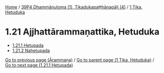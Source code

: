 
[Home](/) / [39P4 Dhammānuloma (1), Tikadukapaṭṭhānapāḷi (4)](../../39P4.md) / [1 Tika, Hetuduka](../1.md)

# 1.21 Ajjhattārammaṇattika, Hetuduka

* [1.21.1 Hetupada](1.21/1.21.1.md)
* [1.21.2 Nahetupada](1.21/1.21.2.md)

[Go to previous page (Ārammaṇa)](1.20/1.20.2/1.20.2.1--7/Paccayacatukka/Arammana.md) / [Go to parent page (1 Tika, Hetuduka)](../1.md) / [Go to next page (1.21.1 Hetupada)](1.21/1.21.1.md)


